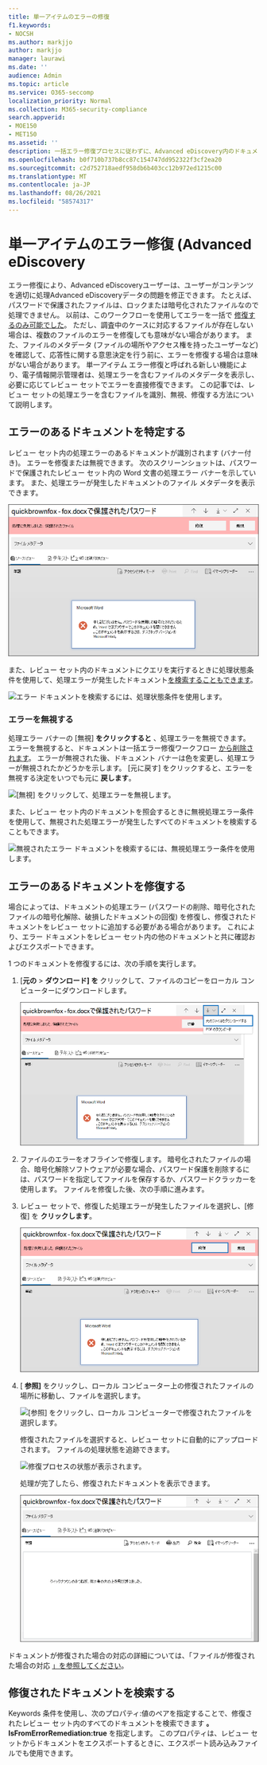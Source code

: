 ```yaml
---
title: 単一アイテムのエラーの修復
f1.keywords:
- NOCSH
ms.author: markjjo
author: markjjo
manager: laurawi
ms.date: ''
audience: Admin
ms.topic: article
ms.service: O365-seccomp
localization_priority: Normal
ms.collection: M365-security-compliance
search.appverid:
- MOE150
- MET150
ms.assetid: ''
description: 一括エラー修復プロセスに従わずに、Advanced eDiscovery内のドキュメントの処理エラーを修正できます。
ms.openlocfilehash: b0f710b737b8cc87c154747dd952322f3cf2ea20
ms.sourcegitcommit: c2d752718aedf958db6b403cc12b972ed1215c00
ms.translationtype: MT
ms.contentlocale: ja-JP
ms.lasthandoff: 08/26/2021
ms.locfileid: "58574317"
---
```

# <a name="single-item-error-remediation-in-advanced-ediscovery"></a>単一アイテムのエラー修復 (Advanced eDiscovery

エラー修復により、Advanced eDiscoveryユーザーは、ユーザーがコンテンツを適切に処理Advanced eDiscoveryデータの問題を修正できます。 たとえば、パスワードで保護されたファイルは、ロックまたは暗号化されたファイルなので処理できません。 以前は、このワークフローを使用してエラーを一括で [修復するのみ可能でした](error-remediation-when-processing-data-in-advanced-ediscovery.md)。 ただし、調査中のケースに対応するファイルが存在しない場合は、複数のファイルのエラーを修復しても意味がない場合があります。 また、ファイルのメタデータ (ファイルの場所やアクセス権を持ったユーザーなど) を確認して、応答性に関する意思決定を行う前に、エラーを修復する場合は意味がない場合があります。 単一アイテム エラー修復と呼ばれる新しい機能により、電子情報開示管理者は、処理エラーを含むファイルのメタデータを表示し、必要に応じてレビュー セットでエラーを直接修復できます。 この記事では、レビュー セットの処理エラーを含むファイルを識別、無視、修復する方法について説明します。

## <a name="identify-documents-with-errors"></a>エラーのあるドキュメントを特定する

レビュー セット内の処理エラーのあるドキュメントが識別されます (バナー付き)。 エラーを修復または無視できます。 次のスクリーンショットは、パスワードで保護されたレビュー セット内の Word 文書の処理エラー バナーを示しています。 また、処理エラーが発生したドキュメントのファイル メタデータを表示できます。

![処理エラーが発生したドキュメントに対して表示されるバナー。](../media/SIERimage1.png)

また、レビュー セット内のドキュメントにクエリを実行するときに処理状態条件を使用して、処理エラーが発生したドキュメント[を検索することもできます](review-set-search.md)。

![エラー ドキュメントを検索するには、処理状態条件を使用します。](../media/SIERimage2.png)

### <a name="ignore-errors"></a>エラーを無視する

処理エラー バナーの [無視] **をクリックすると** 、処理エラーを無視できます。 エラーを無視すると、ドキュメントは一括エラー修復ワークフロー [から削除されます](error-remediation-when-processing-data-in-advanced-ediscovery.md)。 エラーが無視された後、ドキュメント バナーは色を変更し、処理エラーが無視されたかどうかを示します。 [元に戻す] をクリックすると、エラーを無視する決定をいつでも元に **戻します**。

![[無視] をクリックして、処理エラーを無視します。](../media/SIERimage3.png)

また、レビュー セット内のドキュメントを照会するときに無視処理エラー条件を使用して、無視された処理エラーが発生したすべてのドキュメントを検索することもできます。

![無視されたエラー ドキュメントを検索するには、無視処理エラー条件を使用します。](../media/SIERimage4.png)

## <a name="remediate-a-document-with-errors"></a>エラーのあるドキュメントを修復する

場合によっては、ドキュメントの処理エラー (パスワードの削除、暗号化されたファイルの暗号化解除、破損したドキュメントの回復) を修復し、修復されたドキュメントをレビュー セットに追加する必要がある場合があります。 これにより、エラー ドキュメントをレビュー セット内の他のドキュメントと共に確認およびエクスポートできます。 

1 つのドキュメントを修復するには、次の手順を実行します。

1. [**元の**  >  **ダウンロード] を** クリックして、ファイルのコピーをローカル コンピューターにダウンロードします。

   ![処理エラーが発生したドキュメントをダウンロードします。](../media/SIERimage5.png)

2. ファイルのエラーをオフラインで修復します。 暗号化されたファイルの場合、暗号化解除ソフトウェアが必要な場合、パスワード保護を削除するには、パスワードを指定してファイルを保存するか、パスワードクラッカーを使用します。 ファイルを修復した後、次の手順に進みます。

3. レビュー セットで、修復した処理エラーが発生したファイルを選択し、[修復] を **クリックします**。

   ![処理エラーが発生したドキュメントのバナーにある [修復] をクリックします。](../media/SIERimage6.png)


4. [ **参照]** をクリックし、ローカル コンピューター上の修復されたファイルの場所に移動し、ファイルを選択します。

   ![[参照] をクリックし、ローカル コンピューターで修復されたファイルを選択します。](../media/SIERimage7.png)

    修復されたファイルを選択すると、レビュー セットに自動的にアップロードされます。 ファイルの処理状態を追跡できます。

    ![修復プロセスの状態が表示されます。](../media/SIERimage8.png)

   処理が完了したら、修復されたドキュメントを表示できます。

    ![修復されたファイルは、レビュー セットのネイティブ形式で表示できます。](../media/SIERimage9.png)

ドキュメントが修復された場合の対応の詳細については、「ファイルが修復された場合の対応 [」を参照してください](error-remediation-when-processing-data-in-advanced-ediscovery.md#what-happens-when-files-are-remediated)。

## <a name="search-for-remediated-documents"></a>修復されたドキュメントを検索する

Keywords 条件を使用し、次のプロパティ:値のペアを指定することで、修復されたレビュー セット内のすべてのドキュメントを検索できます **。IsFromErrorRemediation:true** を指定します。 このプロパティは、レビュー セットからドキュメントをエクスポートするときに、エクスポート読み込みファイルでも使用できます。
